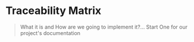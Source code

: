 # Traceability Matrix

> What it is and How are we going to implement it?... Start One for our project's documentation
